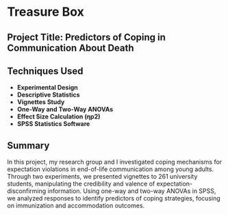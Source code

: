 # Treasure Box
## Project Title: Predictors of Coping in Communication About Death


## Techniques Used

- **Experimental Design**
- **Descriptive Statistics**
- **Vignettes Study**
- **One-Way and Two-Way ANOVAs**
- **Effect Size Calculation (ηp2)**
- **SPSS Statistics Software**

## Summary

In this project, my research group and I investigated coping mechanisms for expectation violations in end-of-life communication among young adults. Through two experiments, we presented vignettes to 261 university students, manipulating the credibility and valence of expectation-disconfirming information. Using one-way and two-way ANOVAs in SPSS, we analyzed responses to identify predictors of coping strategies, focusing on immunization and accommodation outcomes.


